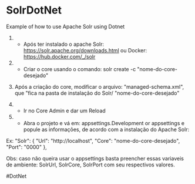# SolrDotNet
Example of how to use Apache Solr using Dotnet


1) - Após ter instalado o apache Solr: https://solr.apache.org/downloads.html ou Docker: https://hub.docker.com/_/solr

2) - Criar o core usando o comando: 
solr create -c "nome-do-core-desejado" 

3) Após a criação do core, modificar o arquivo: "managed-schema.xml", que "fica na pasta de instalação do Solr/ "nome-do-core-desejado" 

  <field name="FieldForSearch" type="text_general" indexed="true" stored="true" required="true" multiValued="false"/>
  <field name="_nest_path_" type="_nest_path_"/>
  <field name="_root_" type="string" docValues="false" indexed="true" stored="false"/>
  <field name="_text_" type="text_general" multiValued="true" indexed="true" stored="false"/>
  <field name="_version_" type="plong" indexed="false" stored="false"/>
  <field name="id" type="string" multiValued="false" indexed="true" required="true" stored="true"/>

4) - Ir no Core Admin e dar um Reload

5) - Abra o projeto e vá em: appsettings.Development or appsettings e popule as informações, de acordo com a instalação do Apache Solr: 

 Ex:
  "Solr": {
    "Url": "http://localhost",
    "Core": "nome-do-core-desejado",
    "Port": "0000"
  },

Obs: caso não queira usar o appsettings basta preencher essas variaveis de ambiente: SolrUrl, SolrCore, SolrPort com seu respectivos valores.


#DotNet


